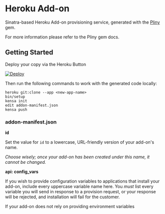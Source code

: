 # Heroku Add-on

Sinatra-based Heroku Add-on provisioning service, generated with the
[Pliny](https://github.com/interagent/pliny) gem.

For more information please refer to the Pliny gem docs.

## Getting Started

Deploy your copy via the Heroku Button

[![Deploy](https://www.herokucdn.com/deploy/button.png)](https://heroku.com/deploy?template=https://github.com/heroku/addon-template)

Then run the following commands to work with the generated code locally:

```sh-session
heroku git:clone --app <new-app-name>
bin/setup
kensa init
edit addon-manifest.json
kensa push
```

### addon-manifest.json

**id**

Set the value for `id` to a lowercase, URL-friendly version of your add-on's
name.

_Choose wisely; once your add-on has been created under this name, it cannot be
changed._

**api: config_vars**

If you wish to provide configuration variables to applications that install
your add-on, include every uppercase variable name here. You _must_ list every
variable you will send in response to a provision request, or your response
will be rejected, and installation will fail for the customer.

If your add-on does not rely on providing environment variables 
